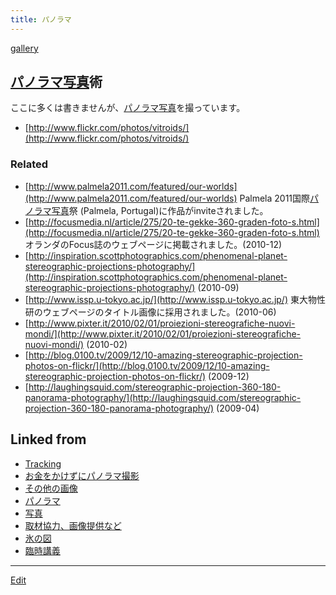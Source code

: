 ```yaml
---
title: パノラマ
---
```

[gallery](/gallery)


## [パノラマ](/パノラマ)[写真](/写真)術

ここに多くは書きませんが、[パノラマ](/パノラマ)[写真](/写真)を撮っています。

* [http://www.flickr.com/photos/vitroids/](http://www.flickr.com/photos/vitroids/)



### Related

* [http://www.palmela2011.com/featured/our-worlds](http://www.palmela2011.com/featured/our-worlds) Palmela 2011国際[パノラマ](/パノラマ)[写真](/写真)祭 (Palmela, Portugal)に作品がinviteされました。
* [http://focusmedia.nl/article/275/20-te-gekke-360-graden-foto-s.html](http://focusmedia.nl/article/275/20-te-gekke-360-graden-foto-s.html) オランダのFocus誌のウェブページに掲載されました。(2010-12)
* [http://inspiration.scottphotographics.com/phenomenal-planet-stereographic-projections-photography/](http://inspiration.scottphotographics.com/phenomenal-planet-stereographic-projections-photography/) (2010-09)
* [http://www.issp.u-tokyo.ac.jp/](http://www.issp.u-tokyo.ac.jp/) 東大物性研のウェブページのタイトル画像に採用されました。(2010-06)
* [http://www.pixter.it/2010/02/01/proiezioni-stereografiche-nuovi-mondi/](http://www.pixter.it/2010/02/01/proiezioni-stereografiche-nuovi-mondi/) (2010-02)
* [http://blog.0100.tv/2009/12/10-amazing-stereographic-projection-photos-on-flickr/](http://blog.0100.tv/2009/12/10-amazing-stereographic-projection-photos-on-flickr/) (2009-12)
* [http://laughingsquid.com/stereographic-projection-360-180-panorama-photography/](http://laughingsquid.com/stereographic-projection-360-180-panorama-photography/) (2009-04)


## Linked from

* [Tracking](/Tracking)
* [お金をかけずにパノラマ撮影](/お金をかけずにパノラマ撮影)
* [その他の画像](/その他の画像)
* [パノラマ](/パノラマ)
* [写真](/写真)
* [取材協力、画像提供など](/取材協力、画像提供など)
* [氷の図](/氷の図)
* [臨時講義](/臨時講義)


----
[Edit](https://github.com/vitroid/vitroid.github.io/edit/master/MD/パノラマ.md)
